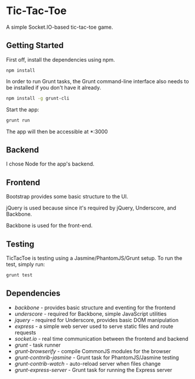 Tic-Tac-Toe
===========

A simple Socket.IO-based tic-tac-toe game.

Getting Started
---------------

First off, install the dependencies using npm.

```shell
npm install
```

In order to run Grunt tasks, the Grunt command-line interface also
needs to be installed if you don't have it already.

```bash
npm install -g grunt-cli
```

Start the app:

```bash
grunt run
```

The app will then be accessible at \*:3000

Backend
-------

I chose Node for the app's backend.

Frontend
--------

Bootstrap provides some basic structure to the UI.

jQuery is used because since it's required by jQuery, Underscore, and Backbone.

Backbone is used for the front-end.

Testing
-------

TicTacToe is testing using a Jasmine/PhantomJS/Grunt setup. To run the test,
simply run:

```bash
grunt test
```

Dependencies
------------

* *backbone* - provides basic structure and eventing for the frontend
* *underscore* - required for Backbone, simple JavaScript utilities
* *jquery* - required for Underscore, provides basic DOM manipulation
* *express* - a simple web server used to serve static files and route
  requests
* *socket.io* - real time communication between the frontend and backend
* *grunt* - task runner
* *grunt-browserify* - compile CommonJS modules for the browser
* *grunt-contnrib-jasmine* - Grunt task for PhantomJS/Jasmine testing
* *grunt-contrib-watch* - auto-reload server when files change
* *grunt-express-server* - Grunt task for running the Express server
